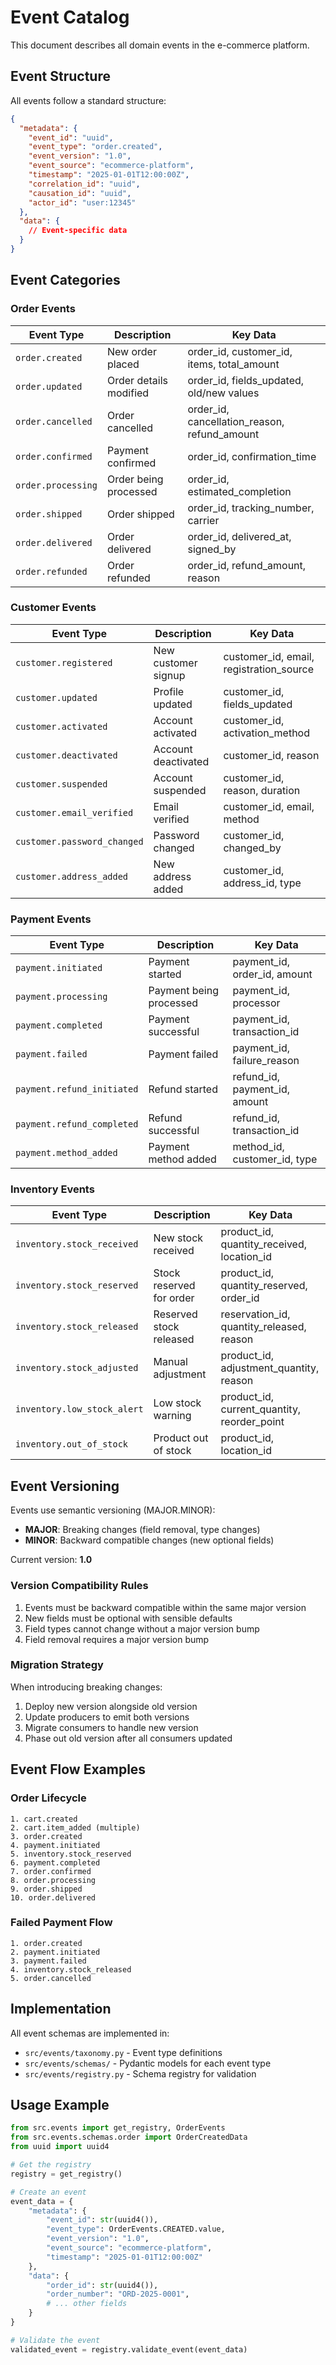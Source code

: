 # Event Catalog

This document describes all domain events in the e-commerce platform.

## Event Structure

All events follow a standard structure:

```json
{
  "metadata": {
    "event_id": "uuid",
    "event_type": "order.created",
    "event_version": "1.0",
    "event_source": "ecommerce-platform",
    "timestamp": "2025-01-01T12:00:00Z",
    "correlation_id": "uuid",
    "causation_id": "uuid",
    "actor_id": "user:12345"
  },
  "data": {
    // Event-specific data
  }
}
```

## Event Categories

### Order Events

| Event Type | Description | Key Data |
|------------|-------------|----------|
| `order.created` | New order placed | order_id, customer_id, items, total_amount |
| `order.updated` | Order details modified | order_id, fields_updated, old/new values |
| `order.cancelled` | Order cancelled | order_id, cancellation_reason, refund_amount |
| `order.confirmed` | Payment confirmed | order_id, confirmation_time |
| `order.processing` | Order being processed | order_id, estimated_completion |
| `order.shipped` | Order shipped | order_id, tracking_number, carrier |
| `order.delivered` | Order delivered | order_id, delivered_at, signed_by |
| `order.refunded` | Order refunded | order_id, refund_amount, reason |

### Customer Events

| Event Type | Description | Key Data |
|------------|-------------|----------|
| `customer.registered` | New customer signup | customer_id, email, registration_source |
| `customer.updated` | Profile updated | customer_id, fields_updated |
| `customer.activated` | Account activated | customer_id, activation_method |
| `customer.deactivated` | Account deactivated | customer_id, reason |
| `customer.suspended` | Account suspended | customer_id, reason, duration |
| `customer.email_verified` | Email verified | customer_id, email, method |
| `customer.password_changed` | Password changed | customer_id, changed_by |
| `customer.address_added` | New address added | customer_id, address_id, type |

### Payment Events

| Event Type | Description | Key Data |
|------------|-------------|----------|
| `payment.initiated` | Payment started | payment_id, order_id, amount |
| `payment.processing` | Payment being processed | payment_id, processor |
| `payment.completed` | Payment successful | payment_id, transaction_id |
| `payment.failed` | Payment failed | payment_id, failure_reason |
| `payment.refund_initiated` | Refund started | refund_id, payment_id, amount |
| `payment.refund_completed` | Refund successful | refund_id, transaction_id |
| `payment.method_added` | Payment method added | method_id, customer_id, type |

### Inventory Events

| Event Type | Description | Key Data |
|------------|-------------|----------|
| `inventory.stock_received` | New stock received | product_id, quantity_received, location_id |
| `inventory.stock_reserved` | Stock reserved for order | product_id, quantity_reserved, order_id |
| `inventory.stock_released` | Reserved stock released | reservation_id, quantity_released, reason |
| `inventory.stock_adjusted` | Manual adjustment | product_id, adjustment_quantity, reason |
| `inventory.low_stock_alert` | Low stock warning | product_id, current_quantity, reorder_point |
| `inventory.out_of_stock` | Product out of stock | product_id, location_id |

## Event Versioning

Events use semantic versioning (MAJOR.MINOR):
- **MAJOR**: Breaking changes (field removal, type changes)
- **MINOR**: Backward compatible changes (new optional fields)

Current version: **1.0**

### Version Compatibility Rules

1. Events must be backward compatible within the same major version
2. New fields must be optional with sensible defaults
3. Field types cannot change without a major version bump
4. Field removal requires a major version bump

### Migration Strategy

When introducing breaking changes:
1. Deploy new version alongside old version
2. Update producers to emit both versions
3. Migrate consumers to handle new version
4. Phase out old version after all consumers updated

## Event Flow Examples

### Order Lifecycle

```
1. cart.created
2. cart.item_added (multiple)
3. order.created
4. payment.initiated
5. inventory.stock_reserved
6. payment.completed
7. order.confirmed
8. order.processing
9. order.shipped
10. order.delivered
```

### Failed Payment Flow

```
1. order.created
2. payment.initiated
3. payment.failed
4. inventory.stock_released
5. order.cancelled
```

## Implementation

All event schemas are implemented in:
- `src/events/taxonomy.py` - Event type definitions
- `src/events/schemas/` - Pydantic models for each event type
- `src/events/registry.py` - Schema registry for validation

## Usage Example

```python
from src.events import get_registry, OrderEvents
from src.events.schemas.order import OrderCreatedData
from uuid import uuid4

# Get the registry
registry = get_registry()

# Create an event
event_data = {
    "metadata": {
        "event_id": str(uuid4()),
        "event_type": OrderEvents.CREATED.value,
        "event_version": "1.0",
        "event_source": "ecommerce-platform",
        "timestamp": "2025-01-01T12:00:00Z"
    },
    "data": {
        "order_id": str(uuid4()),
        "order_number": "ORD-2025-0001",
        # ... other fields
    }
}

# Validate the event
validated_event = registry.validate_event(event_data)
```